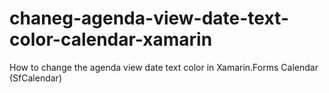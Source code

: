 # chaneg-agenda-view-date-text-color-calendar-xamarin
How to change the agenda view date text color in Xamarin.Forms Calendar (SfCalendar)
